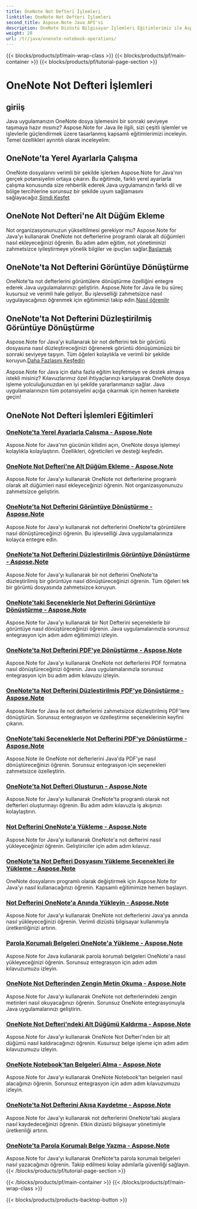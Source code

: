 ```yaml
---
title: OneNote Not Defteri İşlemleri
linktitle: OneNote Not Defteri İşlemleri
second_title: Aspose.Note Java API'si
description: OneNote Dizüstü Bilgisayar İşlemleri Eğitimlerimiz ile Aspose.Note for Java'nın tüm potansiyelini ortaya çıkarın. Java uygulamalarınızı geliştirmek için adım adım bir kılavuz sağlayın.
weight: 28
url: /tr/java/onenote-notebook-operations/
---
```


{{< blocks/products/pf/main-wrap-class >}}
{{< blocks/products/pf/main-container >}}
{{< blocks/products/pf/tutorial-page-section >}}

# OneNote Not Defteri İşlemleri


## giriiş

Java uygulamanızın OneNote dosya işlemesini bir sonraki seviyeye taşımaya hazır mısınız? Aspose.Note for Java ile ilgili, sizi çeşitli işlemler ve işlevlerle güçlendirmek üzere tasarlanmış kapsamlı eğitimlerimizi inceleyin. Temel özellikleri ayrıntılı olarak inceleyelim:

## OneNote'ta Yerel Ayarlarla Çalışma

 OneNote dosyalarını verimli bir şekilde işlerken Aspose.Note for Java'nın gerçek potansiyelini ortaya çıkarın. Bu eğitimde, farklı yerel ayarlarla çalışma konusunda size rehberlik ederek Java uygulamanızın farklı dil ve bölge tercihlerine sorunsuz bir şekilde uyum sağlamasını sağlayacağız.[Şimdi Keşfet](./working-with-locales/)

## OneNote Not Defteri'ne Alt Düğüm Ekleme

Not organizasyonunuzun yükseltilmesi gerekiyor mu? Aspose.Note for Java'yı kullanarak OneNote not defterlerine programlı olarak alt düğümleri nasıl ekleyeceğinizi öğrenin. Bu adım adım eğitim, not yönetiminizi zahmetsizce iyileştirmeye yönelik bilgiler ve ipuçları sağlar.[Başlamak](./add-child-node/)

## OneNote'ta Not Defterini Görüntüye Dönüştürme

 OneNote'ta not defterlerini görüntülere dönüştürme özelliğini entegre ederek Java uygulamalarınızı geliştirin. Aspose.Note for Java ile bu süreç kusursuz ve verimli hale geliyor. Bu işlevselliği zahmetsizce nasıl uygulayacağınızı öğrenmek için eğitimimizi takip edin.[Nasıl öğrenilir](./convert-notebook-to-image/)

## OneNote'ta Not Defterini Düzleştirilmiş Görüntüye Dönüştürme

 Aspose.Note for Java'yı kullanarak bir not defterini tek bir görüntü dosyasına nasıl düzleştireceğinizi öğrenerek görüntü dönüşümünüzü bir sonraki seviyeye taşıyın. Tüm öğeleri kolaylıkla ve verimli bir şekilde koruyun.[Daha Fazlasını Keşfedin](./convert-notebook-to-flattened-image/)

Aspose.Note for Java için daha fazla eğitim keşfetmeye ve destek almaya istekli misiniz? Kılavuzlarımız özel ihtiyaçlarınızı karşılayarak OneNote dosya işleme yolculuğunuzdan en iyi şekilde yararlanmanızı sağlar. Java uygulamalarınızın tüm potansiyelini açığa çıkarmak için hemen harekete geçin!
## OneNote Not Defteri İşlemleri Eğitimleri
### [OneNote'ta Yerel Ayarlarla Çalışma - Aspose.Note](./working-with-locales/)
Aspose.Note for Java'nın gücünün kilidini açın, OneNote dosya işlemeyi kolaylıkla kolaylaştırın. Özellikleri, öğreticileri ve desteği keşfedin.
### [OneNote Not Defteri'ne Alt Düğüm Ekleme - Aspose.Note](./add-child-node/)
Aspose.Note for Java'yı kullanarak OneNote not defterlerine programlı olarak alt düğümleri nasıl ekleyeceğinizi öğrenin. Not organizasyonunuzu zahmetsizce geliştirin.
### [OneNote'ta Not Defterini Görüntüye Dönüştürme - Aspose.Note](./convert-notebook-to-image/)
Aspose.Note for Java'yı kullanarak not defterlerini OneNote'ta görüntülere nasıl dönüştüreceğinizi öğrenin. Bu işlevselliği Java uygulamalarınıza kolayca entegre edin.
### [OneNote'ta Not Defterini Düzleştirilmiş Görüntüye Dönüştürme - Aspose.Note](./convert-notebook-to-flattened-image/)
Aspose.Note for Java'yı kullanarak bir not defterini OneNote'ta düzleştirilmiş bir görüntüye nasıl dönüştüreceğinizi öğrenin. Tüm öğeleri tek bir görüntü dosyasında zahmetsizce koruyun.
### [OneNote'taki Seçeneklerle Not Defterini Görüntüye Dönüştürme - Aspose.Note](./convert-notebook-to-image-with-options/)
Aspose.Note for Java'yı kullanarak bir Not Defterini seçeneklerle bir görüntüye nasıl dönüştüreceğinizi öğrenin. Java uygulamalarınızla sorunsuz entegrasyon için adım adım eğitimimizi izleyin.
### [OneNote'ta Not Defterini PDF'ye Dönüştürme - Aspose.Note](./convert-notebook-to-pdf/)
Aspose.Note for Java'yı kullanarak OneNote not defterlerini PDF formatına nasıl dönüştüreceğinizi öğrenin. Java uygulamalarınızla sorunsuz entegrasyon için bu adım adım kılavuzu izleyin.
### [OneNote'ta Not Defterini Düzleştirilmiş PDF'ye Dönüştürme - Aspose.Note](./convert-notebook-to-flattened-pdf/)
Aspose.Note for Java ile not defterlerini zahmetsizce düzleştirilmiş PDF'lere dönüştürün. Sorunsuz entegrasyon ve özelleştirme seçeneklerinin keyfini çıkarın.
### [OneNote'taki Seçeneklerle Not Defterini PDF'ye Dönüştürme - Aspose.Note](./convert-notebook-to-pdf-with-options/)
Aspose.Note ile OneNote not defterlerini Java'da PDF'ye nasıl dönüştüreceğinizi öğrenin. Sorunsuz entegrasyon için seçenekleri zahmetsizce özelleştirin.
### [OneNote'ta Not Defteri Oluşturun - Aspose.Note](./create-notebook/)
Aspose.Note for Java'yı kullanarak OneNote'ta programlı olarak not defterleri oluşturmayı öğrenin. Bu adım adım kılavuzla iş akışınızı kolaylaştırın.
### [Not Defterini OneNote'a Yükleme - Aspose.Note](./loading-notebook/)
Aspose.Note for Java'yı kullanarak OneNote'a not defterini nasıl yükleyeceğinizi öğrenin. Geliştiriciler için adım adım kılavuz.
### [OneNote'ta Not Defteri Dosyasını Yükleme Seçenekleri ile Yükleme - Aspose.Note](./load-notebook-file-with-load-options/)
OneNote dosyalarını programlı olarak değiştirmek için Aspose.Note for Java'yı nasıl kullanacağınızı öğrenin. Kapsamlı eğitimimize hemen başlayın.
### [Not Defterini OneNote'a Anında Yükleyin - Aspose.Note](./load-notebook-instantly/)
Aspose.Note for Java'yı kullanarak OneNote not defterlerini Java'ya anında nasıl yükleyeceğinizi öğrenin. Verimli dizüstü bilgisayar kullanımıyla üretkenliğinizi artırın.
### [Parola Korumalı Belgeleri OneNote'a Yükleme - Aspose.Note](./load-password-protected-documents/)
Aspose.Note for Java kullanarak parola korumalı belgeleri OneNote'a nasıl yükleyeceğinizi öğrenin. Sorunsuz entegrasyon için adım adım kılavuzumuzu izleyin.
### [OneNote Not Defterinden Zengin Metin Okuma - Aspose.Note](./read-rich-text/)
Aspose.Note for Java'yı kullanarak OneNote not defterlerindeki zengin metinleri nasıl okuyacağınızı öğrenin. Sorunsuz OneNote entegrasyonuyla Java uygulamalarınızı geliştirin.
### [OneNote Not Defteri'ndeki Alt Düğümü Kaldırma - Aspose.Note](./remove-child-node/)
Aspose.Note for Java'yı kullanarak OneNote Not Defteri'nden bir alt düğümü nasıl kaldıracağınızı öğrenin. Kusursuz belge işleme için adım adım kılavuzumuzu izleyin.
### [OneNote Notebook'tan Belgeleri Alma - Aspose.Note](./retrieve-documents-from-onenote-notebook/)
Aspose.Note for Java'yı kullanarak OneNote Notebook'tan belgeleri nasıl alacağınızı öğrenin. Sorunsuz entegrasyon için adım adım kılavuzumuzu izleyin.
### [OneNote'ta Not Defterini Akışa Kaydetme - Aspose.Note](./save-notebook-to-stream/)
Aspose.Note for Java'yı kullanarak not defterlerini OneNote'taki akışlara nasıl kaydedeceğinizi öğrenin. Etkin dizüstü bilgisayar yönetimiyle üretkenliği artırın.
### [OneNote'ta Parola Korumalı Belge Yazma - Aspose.Note](./write-password-protected-document/)
Aspose.Note for Java'yı kullanarak OneNote'ta parola korumalı belgeleri nasıl yazacağınızı öğrenin. Takip edilmesi kolay adımlarla güvenliği sağlayın.
{{< /blocks/products/pf/tutorial-page-section >}}

{{< /blocks/products/pf/main-container >}}
{{< /blocks/products/pf/main-wrap-class >}}

{{< blocks/products/products-backtop-button >}}
